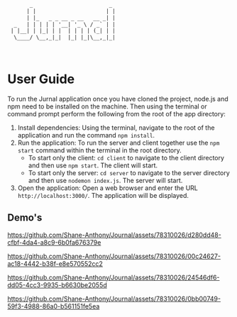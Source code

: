```html

  
       _                        _ 
      | |                      | |
      | |_   _ _ __ _ __   __ _| |
  _   | | | | | '__| '_ \ / _` | |
 | |__| | |_| | |  | | | | (_| | |
  \____/ \__,_|_|  |_| |_|\__,_|_|
                                  
                                  
```
# User Guide

To run the Jurnal application once you have cloned the project, node.js and npm need to be installed on the machine. Then using the terminal or command prompt perform the following from the root of the app directory:

1. Install dependencies: Using the terminal, navigate to the root of the application and run the command `npm install`.
2. Run the application: To run the server and client together use the `npm start` command within the terminal in the root directory.
   - To start only the client: `cd client` to navigate to the client directory and then use `npm start`. The client will start.
   - To start only the server: `cd server` to navigate to the server directory and then use `nodemon index.js`. The server will start.
3. Open the application: Open a web browser and enter the URL `http://localhost:3000/`. The application will be displayed.


## Demo's


https://github.com/Shane-Anthony/Journal/assets/78310026/d280dd48-cfbf-4da4-a8c9-6b0fa676379e



https://github.com/Shane-Anthony/Journal/assets/78310026/00c24627-ac18-4442-b38f-e8e570552cc2



https://github.com/Shane-Anthony/Journal/assets/78310026/24546df6-dd05-4cc3-9935-b6630be2055d



https://github.com/Shane-Anthony/Journal/assets/78310026/0bb00749-59f3-4988-86a0-b561151fe5ea

